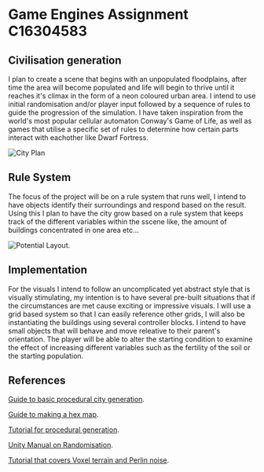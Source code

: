 # Game Engines Assignment C16304583
## Civilisation generation
I plan to create a scene that begins with an unpopulated floodplains, after time the area will become populated and life will begin to thrive until it reaches it's climax in the form of a neon coloured urban area. I intend to use initial randomisation and/or player input followed by a sequence of rules to guide the progression of the simulation. I have taken inspiration from the world's most popular cellular automaton Conway's Game of Life, as well as games that utilise a specific set of rules to determine how certain parts interact with eachother like Dwarf Fortress.

![City Plan](https://cdn-images-1.medium.com/max/1600/0*dmAdV2GrWAIkNqa5.jpg)

## Rule System
The focus of the project will be on a rule system that runs well, I intend to have objects identify their surroundings and respond based on the result. Using this I plan to have the city grow based on a rule system that keeps track of the different variables within the sscene like, the amount of buildings concentrated in one area etc...

![Potential Layout](https://steemitimages.com/0x0/https://static.wixstatic.com/media/02f673_8db3f403779947e285d2ff2646d8e297~mv2.png/v1/fit/w_350,h_449,al_c,q_90/file.webp).

## Implementation
For the visuals I intend to follow an uncomplicated yet abstract style that is visually stimulating, my intention is to have several pre-built situations that if the circumstances are met cause exciting or impressive visuals. I will use a grid based system so that I can easily reference other grids, I will also be instantiating the buildings using several controller blocks. I intend to have small objects that will behave and move releative to their parent's orientation. The player will be able to alter the starting condition to examine the effect of increasing different variables such as the fertility of the soil or the starting population.

## References
[Guide to basic procedural city generation](https://www.youtube.com/watch?v=xkuniXI3SEE).

[Guide to making a hex map](https://catlikecoding.com/unity/tutorials/hex-map/part-1/).

[Tutorial for procedural generation](https://www.red-gate.com/simple-talk/dotnet/c-programming/procedural-generation-unity-c/).

[Unity Manual on Randomisation](https://docs.unity3d.com/Manual/RandomNumbers.html).

[Tutorial that covers Voxel terrain and Perlin noise](https://forum.unity.com/threads/tutorial-procedural-meshes-and-voxel-terrain-c.198651/).
